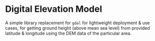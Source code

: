 # Digital Elevation Model

A simple library replacement for `gdal` for lightweight deployment & use cases, for getting ground height (above mean sea level)
from provided latitude & longitude using the DEM data of the particular area. 
